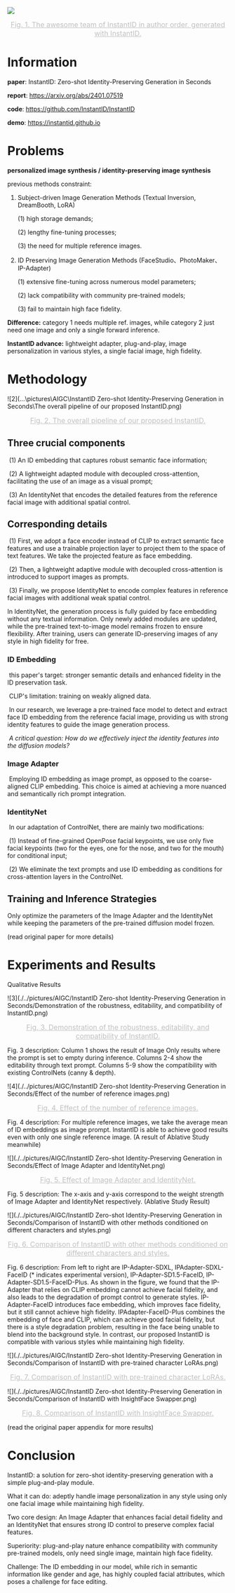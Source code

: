 ![](./../pictures/AIGC/InstantID%20_Zero-shot_Identity-Preserving_Generation_in_Seconds/The_awesome_team_of_InstantID_in_author_order,_generated_with_InstantID.png)

<center style="color:#C0C0C0;font-size:medium;text-decoration:underline">Fig. 1. The awesome team of InstantID in author order, generated with InstantID.</center>

# Information

**paper**: InstantID: Zero-shot Identity-Preserving Generation in Seconds

**report**: https://arxiv.org/abs/2401.07519

**code**: https://github.com/InstantID/InstantID

**demo**: https://instantid.github.io

# Problems

**personalized image synthesis / identity-preserving image synthesis**

previous methods constraint:

1. Subject-driven Image Generation Methods (Textual Inversion, DreamBooth, LoRA)

   (1) high storage demands; 

   (2) lengthy fine-tuning processes; 

   (3) the need for multiple reference images.

2. ID Preserving Image Generation Methods (FaceStudio、PhotoMaker、IP-Adapter)

   (1) extensive fine-tuning across numerous model parameters; 

   (2) lack compatibility with community pre-trained models; 

   (3) fail to maintain high face fidelity.

**Difference:** category 1 needs multiple ref. images, while category 2 just need one image and only a single forward inference.

**InstantID advance:** lightweight adapter, plug-and-play, image personalization in various styles, a single facial image, high fidelity.

# Methodology

![2](.\..\pictures\AIGC\InstantID Zero-shot Identity-Preserving Generation in Seconds\The overall pipeline of our proposed InstantID.png)

<center style="color:#C0C0C0;font-size:medium;text-decoration:underline">Fig. 2. The overall pipeline of our proposed InstantID.</center>

## **Three crucial components**

​	(1) An ID embedding that captures robust semantic face information; 

​	(2) A lightweight adapted module with decoupled cross-attention, facilitating the use of an image as a visual prompt;

​	(3) An IdentityNet that encodes the detailed features from the reference facial image with additional spatial control.

## **Corresponding details**

​	(1) First, we adopt a face encoder instead of CLIP to extract semantic face features and use a trainable projection layer to project them to the space of text features. We take the projected feature as face embedding. 

​	(2) Then, a lightweight adaptive module with decoupled cross-attention is introduced to support images as prompts. 

​	(3) Finally, we propose IdentityNet to encode complex features in reference facial images with additional weak spatial control. 

In IdentityNet, the generation process is fully guided by face embedding without any textual information. Only newly added modules are updated, while the pre-trained text-to-image model remains frozen to ensure flexibility. After training, users can generate ID-preserving images of any style in high fidelity for free.

### 	**ID Embedding** 

​		this paper's target: stronger semantic details and enhanced fidelity in the ID preservation task.

​		CLIP's limitation: training on weakly aligned data.

​		In our research, we leverage a pre-trained face model to detect and extract face ID embedding from the reference facial image, providing us with strong identity features to guide the image generation process.

​		*A critical question: How do we effectively inject the identity features into the diffusion models?*

### 	**Image Adapter**

​		Employing ID embedding as image prompt, as opposed to the coarse-aligned CLIP embedding. This choice is aimed at achieving a more nuanced and semantically rich prompt integration.

### 	**IdentityNet**

​		In our adaptation of ControlNet, there are mainly two modifications: 

​			(1) Instead of fine-grained OpenPose facial keypoints, we use only five facial keypoints (two for the eyes, one for the nose, and two for the mouth) for conditional input;

​			(2) We eliminate the text prompts and use ID embedding as conditions for cross-attention layers in the ControlNet.

## Training and Inference Strategies

Only optimize the parameters of the Image Adapter and the IdentityNet while keeping the parameters of the pre-trained diffusion model frozen.

(read original paper for more details)

# Experiments and Results

Qualitative Results

![3](./../pictures/AIGC/InstantID Zero-shot Identity-Preserving Generation in Seconds/Demonstration of the robustness, editability, and compatibility of InstantID.png)

<center style="color:#C0C0C0;font-size:medium;text-decoration:underline">Fig. 3. Demonstration of the robustness, editability, and compatibility of InstantID.</center>

Fig. 3 description: Column 1 shows the result of Image Only results where the prompt is set to empty during inference. Columns 2-4 show the editability through text prompt. Columns 5-9 show the compatibility with existing ControlNets (canny & depth).

![4](./../pictures/AIGC/InstantID Zero-shot Identity-Preserving Generation in Seconds/Effect of the number of reference images.png)

<center style="color:#C0C0C0;font-size:medium;text-decoration:underline">Fig. 4. Effect of the number of reference images.</center>

Fig. 4 description: For multiple reference images, we take the average mean of ID embeddings as image prompt. InstantID is able to achieve good results even with only one single reference image. (A result of Ablative Study meanwhile)

![](./../pictures/AIGC/InstantID Zero-shot Identity-Preserving Generation in Seconds/Effect of Image Adapter and IdentityNet.png)

<center style="color:#C0C0C0;font-size:medium;text-decoration:underline">Fig. 5. Effect of Image Adapter and IdentityNet.</center>

Fig. 5 description: The x-axis and y-axis correspond to the weight strength of Image Adapter and IdentityNet respectively. (Ablative Study Result)

![](./../pictures/AIGC/InstantID Zero-shot Identity-Preserving Generation in Seconds/Comparison of InstantID with other methods conditioned on different characters and styles.png)

<center style="color:#C0C0C0;font-size:medium;text-decoration:underline">Fig. 6. Comparison of InstantID with other methods conditioned on different characters and styles.</center>

Fig. 6 description: From left to right are IP-Adapter-SDXL, IPAdapter-SDXL-FaceID (* indicates experimental version), IP-Adapter-SD1.5-FaceID, IP-Adapter-SD1.5-FaceID-Plus. As shown in the figure, we found that the IP-Adapter that relies on CLIP embedding cannot achieve facial fidelity, and also leads to the degradation of prompt control to generate styles. IP-Adapter-FaceID introduces face embedding, which improves face fidelity, but it still cannot achieve high fidelity. IPAdapter-FaceID-Plus combines the embedding of face and CLIP, which can achieve good facial fidelity, but there is a style degradation problem, resulting in the face being unable to blend into the background style. In contrast, our proposed InstantID is compatible with various styles while maintaining high fidelity.

![](./../pictures/AIGC/InstantID Zero-shot Identity-Preserving Generation in Seconds/Comparison of InstantID with pre-trained character LoRAs.png)

<center style="color:#C0C0C0;font-size:medium;text-decoration:underline">Fig. 7. Comparison of InstantID with pre-trained character LoRAs.</center>

![](./../pictures/AIGC/InstantID Zero-shot Identity-Preserving Generation in Seconds/Comparison of InstantID with InsightFace Swapper.png)

<center style="color:#C0C0C0;font-size:medium;text-decoration:underline">Fig. 8. Comparison of InstantID with InsightFace Swapper.</center>

(read the original paper appendix for more results)

# Conclusion

InstantID: a solution for zero-shot identity-preserving generation with a simple plug-and-play module.

What it can do: adeptly handle image personalization in any style using only one facial image while maintaining high fidelity.

Two core design: An Image Adapter that enhances facial detail fidelity and an IdentityNet that ensures strong ID control to preserve complex facial features.

Superiority: plug-and-play nature enhance compatibility with community pre-trained models,  only need single image, maintain high face fidelity.

Challenge: The ID embedding in our model, while rich in semantic information like gender and age, has highly coupled facial attributes, which poses a challenge for face editing.
